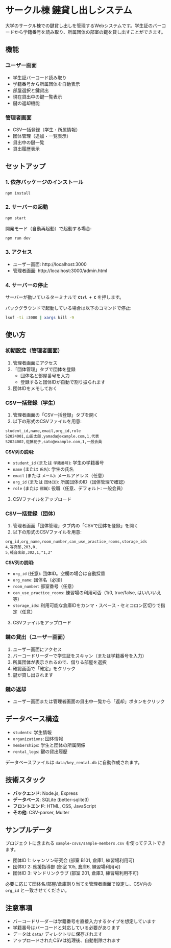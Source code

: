 # サークル棟 鍵貸し出しシステム

大学のサークル棟での鍵貸し出しを管理するWebシステムです。学生証のバーコードから学籍番号を読み取り、所属団体の部室の鍵を貸し出すことができます。

## 機能

### ユーザー画面
- 学生証バーコード読み取り
- 学籍番号から所属団体を自動表示
- 部屋選択と鍵貸出
- 現在貸出中の鍵一覧表示
- 鍵の返却機能

### 管理者画面
- CSV一括登録（学生・所属情報）
- 団体管理（追加・一覧表示）
- 貸出中の鍵一覧
- 貸出履歴表示

## セットアップ

### 1. 依存パッケージのインストール

```bash
npm install
```

### 2. サーバーの起動

```bash
npm start
```

開発モード（自動再起動）で起動する場合:

```bash
npm run dev
```

### 3. アクセス

- ユーザー画面: http://localhost:3000
- 管理者画面: http://localhost:3000/admin.html

### 4. サーバーの停止

サーバーが動いているターミナルで **`Ctrl + C`** を押します。

バックグラウンドで起動している場合は以下のコマンドで停止:

```bash
lsof -ti :3000 | xargs kill -9
```

## 使い方

### 初期設定（管理者画面）

1. 管理者画面にアクセス
2. 「団体管理」タブで団体を登録
   - 団体名と部屋番号を入力
   - 登録すると団体IDが自動で割り振られます
3. 団体IDをメモしておく

### CSV一括登録（学生）

1. 管理者画面の「CSV一括登録」タブを開く
2. 以下の形式のCSVファイルを用意:

```csv
student_id,name,email,org_id,role
S2024001,山田太郎,yamada@example.com,1,代表
S2024002,佐藤花子,sato@example.com,1,一般会員
```

**CSV列の説明:**
- `student_id` (または `学籍番号`): 学生の学籍番号
- `name` (または `氏名`): 学生の氏名
- `email` (または `メール`): メールアドレス（任意）
- `org_id` (または `団体ID`): 所属団体のID（団体管理で確認）
- `role` (または `役職`): 役職（任意、デフォルト: 一般会員）

3. CSVファイルをアップロード

### CSV一括登録（団体）

1. 管理者画面「団体管理」タブ内の「CSVで団体を登録」を開く
2. 以下の形式のCSVファイルを用意:

```csv
org_id,org_name,room_number,can_use_practice_rooms,storage_ids
4,写真部,203,0,
5,軽音楽部,302,1,"1,2"
```

**CSV列の説明:**
- `org_id` (任意): 団体ID。空欄の場合は自動採番
- `org_name`: 団体名（必須）
- `room_number`: 部室番号（任意）
- `can_use_practice_rooms`: 練習場の利用可否（1/0, true/false, はい/いいえ等）
- `storage_ids`: 利用可能な倉庫IDをカンマ・スペース・セミコロン区切りで指定（任意）

3. CSVファイルをアップロード

### 鍵の貸出（ユーザー画面）

1. ユーザー画面にアクセス
2. バーコードリーダーで学生証をスキャン（または学籍番号を入力）
3. 所属団体が表示されるので、借りる部屋を選択
4. 確認画面で「確定」をクリック
5. 鍵が貸し出されます

### 鍵の返却

- ユーザー画面または管理者画面の貸出中一覧から「返却」ボタンをクリック

## データベース構造

- `students`: 学生情報
- `organizations`: 団体情報
- `memberships`: 学生と団体の所属関係
- `rental_logs`: 鍵の貸出履歴

データベースファイルは `data/key_rental.db` に自動作成されます。

## 技術スタック

- **バックエンド**: Node.js, Express
- **データベース**: SQLite (better-sqlite3)
- **フロントエンド**: HTML, CSS, JavaScript
- **その他**: CSV-parser, Multer

## サンプルデータ

プロジェクトに含まれる `sample-csvs/sample-members.csv` を使ってテストできます。

- 団体ID 1: シャンソン研究会 (部室 B101, 倉庫1, 練習場利用可)
- 団体ID 2: 應援指導部 (部室 105, 倉庫6, 練習場利用可)
- 団体ID 3: マンドリンクラブ (部室 201, 倉庫3, 練習場利用不可)

必要に応じて団体名/部屋/倉庫割り当てを管理者画面で設定し、CSV内の `org_id` と一致させてください。

## 注意事項

- バーコードリーダーは学籍番号を直接入力するタイプを想定しています
- 学籍番号はバーコードと対応している必要があります
- データは `data/` ディレクトリに保存されます
- アップロードされたCSVは処理後、自動削除されます
